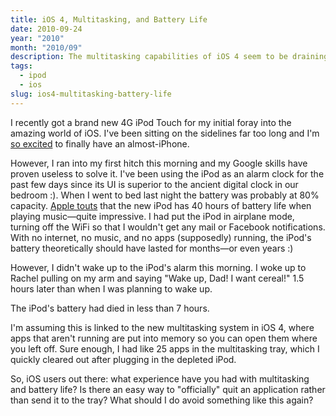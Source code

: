 ```yaml
---
title: iOS 4, Multitasking, and Battery Life
date: 2010-09-24
year: "2010"
month: "2010/09"
description: The multitasking capabilities of iOS 4 seem to be draining my battery. Help me figure out how to stop it!
tags: 
  - ipod
  - ios
slug: ios4-multitasking-battery-life
---
```



I recently got a brand new 4G iPod Touch for my initial foray into the amazing world of iOS. I've been sitting on the sidelines far too long and I'm [so excited](http://twitter.com/#!/andrewheiss/status/25170167865) to finally have an almost-iPhone.

However, I ran into my first hitch this morning and my Google skills have proven useless to solve it. I've been using the iPod as an alarm clock for the past few days since its UI is superior to the ancient digital clock in our bedroom :). When I went to bed last night the battery was probably at 80% capacity. [Apple touts](http://www.apple.com/ipodtouch/specs.html) that the new iPod has 40 hours of battery life when playing music—quite impressive. I had put the iPod in airplane mode, turning off the WiFi so that I wouldn't get any mail or Facebook notifications. With no internet, no music, and no apps (supposedly) running, the iPod's battery theoretically should have lasted for months—or even years :)

However, I didn't wake up to the iPod's alarm this morning. I woke up to Rachel pulling on my arm and saying "Wake up, Dad! I want cereal!" 1.5 hours later than when I was planning to wake up.

The iPod's battery had died in less than 7 hours.

I'm assuming this is linked to the new multitasking system in iOS 4, where apps that aren't running are put into memory so you can open them where you left off. Sure enough, I had like 25 apps in the multitasking tray, which I quickly cleared out after plugging in the depleted iPod.

So, iOS users out there: what experience have you had with multitasking and battery life? Is there an easy way to "officially" quit an application rather than send it to the tray? What should I do avoid something like this again?
